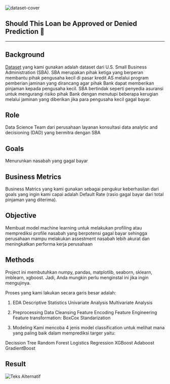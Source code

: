 ![dataset-cover](https://user-images.githubusercontent.com/55326839/192535286-e4699482-2115-4249-b77e-580b2b525325.jpeg)

## **Should This Loan be Approved or Denied Prediction 💸**

---
## **Background**
[Dataset](https://www.kaggle.com/datasets/mirbektoktogaraev/should-this-loan-be-approved-or-denied) yang kami gunakan adalah dataset dari U.S. Small Business Administration (SBA). SBA merupakan pihak ketiga yang berperan membantu pihak pengusaha kecil di pasar kredit AS melalui program pemberian jaminan yang dirancang agar pihak Bank dapat memberikan pinjaman kepada pengusaha kecil. SBA bertindak seperti penyedia asuransi untuk mengurangi risiko pihak Bank dengan menutupi beberapa kerugian melalui jaminan yang diberikan jika para pengusaha kecil gagal bayar.

## **Role**
Data Science Team dari perusahaan layanan konsultasi data analytic and decisioning (DAD) yang bermitra dengan SBA

## **Goals**
Menurunkan nasabah yang gagal bayar

## **Business Metrics**
Business Matrics yang kami gunakan sebagai pengukur keberhasilan dari goals yang ingin kami capai adalah Default Rate (rasio gagal bayar dari total pinjaman yang diterima).

## **Objective**
Membuat model machine learning untuk melakukan profiling atau memprediksi profile nasabah yang berpotensi gagal bayar sehingga perusahaan mampu melakukan assestment nasabah lebih akurat dan meningkatkan performa kerja perusahaan


## **Methods**
Project ini membutuhkan numpy, pandas, matplotlib, seaborn, sklearn, imblearn, xgboost. Jadi, Anda mungkin perlu menginstal ini jika ingin mengujinya.

Proses yang kami lakukan secara garis besar adalah:

1. EDA
Descriptive Statistics
Univariate Analysis
Multivariate Analysis

2. Preprocessing
Data Cleansing
Feature Encoding
Feature Engineering
Feature transformation: BoxCox Standarization


3. Modeling
Kami mencoba 4 jenis model classification untuk melihat mana yang paling baik dalam memprediksi targer yaitu:

Decission Tree
Random Forest
Logistics Regression
XGBoost
Adaboost
GradientBoost

## **Result**
![Teks Alternatif](https://github.com/RifkiOskar/Jupython/blob/master/result.png)